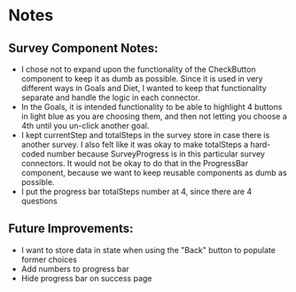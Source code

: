 # Notes

## Survey Component Notes:
- I chose not to expand upon the functionality of the CheckButton component to keep it as dumb as possible. Since it is used in very different ways in Goals and Diet, I wanted to keep that functionality separate and handle the logic in each connector.
- In the Goals, it is intended functionality to be able to highlight 4 buttons in light blue as you are choosing them, and then not letting you choose a 4th until you un-click another goal.
- I kept currentStep and totalSteps in the survey store in case there is another survey. I also felt like it was okay to make totalSteps a hard-coded number because SurveyProgress is in this particular survey connectors. It would not be okay to do that in the ProgressBar component, because we want to keep reusable components as dumb as possible.
- I put the progress bar totalSteps number at 4, since there are 4 questions


## Future Improvements:
- I want to store data in state when using the "Back" button to populate former choices
- Add numbers to progress bar
- Hide progress bar on success page

